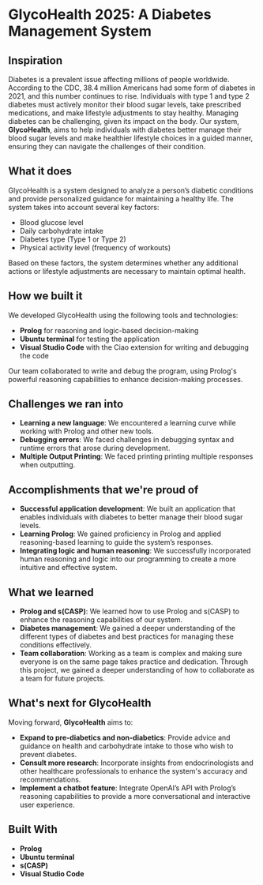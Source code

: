 # GlycoHealth 2025: A Diabetes Management System

## Inspiration
Diabetes is a prevalent issue affecting millions of people worldwide. According to the CDC, 38.4 million Americans had some form of diabetes in 2021, and this number continues to rise. Individuals with type 1 and type 2 diabetes must actively monitor their blood sugar levels, take prescribed medications, and make lifestyle adjustments to stay healthy. Managing diabetes can be challenging, given its impact on the body. Our system, **GlycoHealth**, aims to help individuals with diabetes better manage their blood sugar levels and make healthier lifestyle choices in a guided manner, ensuring they can navigate the challenges of their condition.

## What it does
GlycoHealth is a system designed to analyze a person’s diabetic conditions and provide personalized guidance for maintaining a healthy life. The system takes into account several key factors:

- Blood glucose level
- Daily carbohydrate intake
- Diabetes type (Type 1 or Type 2)
- Physical activity level (frequency of workouts)

Based on these factors, the system determines whether any additional actions or lifestyle adjustments are necessary to maintain optimal health.

## How we built it
We developed GlycoHealth using the following tools and technologies:

- **Prolog** for reasoning and logic-based decision-making
- **Ubuntu terminal** for testing the application
- **Visual Studio Code** with the Ciao extension for writing and debugging the code

Our team collaborated to write and debug the program, using Prolog's powerful reasoning capabilities to enhance decision-making processes.

## Challenges we ran into
- **Learning a new language**: We encountered a learning curve while working with Prolog and other new tools.
- **Debugging errors**: We faced challenges in debugging syntax and runtime errors that arose during development.
- **Multiple Output Printing**: We faced printing printing multiple responses when outputting.

## Accomplishments that we're proud of
- **Successful application development**: We built an application that enables individuals with diabetes to better manage their blood sugar levels.
- **Learning Prolog**: We gained proficiency in Prolog and applied reasoning-based learning to guide the system’s responses.
- **Integrating logic and human reasoning**: We successfully incorporated human reasoning and logic into our programming to create a more intuitive and effective system.

## What we learned
- **Prolog and s(CASP)**: We learned how to use Prolog and s(CASP) to enhance the reasoning capabilities of our system.
- **Diabetes management**: We gained a deeper understanding of the different types of diabetes and best practices for managing these conditions effectively.
- **Team collaboration**: Working as a team is complex and making sure everyone is on the same page takes practice and dedication. Through this project, we gained a deeper understanding of how to collaborate as a team for future projects.

## What's next for GlycoHealth
Moving forward, **GlycoHealth** aims to:

- **Expand to pre-diabetics and non-diabetics**: Provide advice and guidance on health and carbohydrate intake to those who wish to prevent diabetes.
- **Consult more research**: Incorporate insights from endocrinologists and other healthcare professionals to enhance the system's accuracy and recommendations.
- **Implement a chatbot feature**: Integrate OpenAI’s API with Prolog’s reasoning capabilities to provide a more conversational and interactive user experience.

## Built With
- **Prolog**
- **Ubuntu terminal**
- **s(CASP)**
- **Visual Studio Code**

